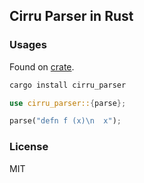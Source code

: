 ## Cirru Parser in Rust

### Usages

Found on [crate](https://crates.io/crates/cirru_parser).

```bash
cargo install cirru_parser
```

```rs
use cirru_parser::{parse};

parse("defn f (x)\n  x");
```

### License

MIT
